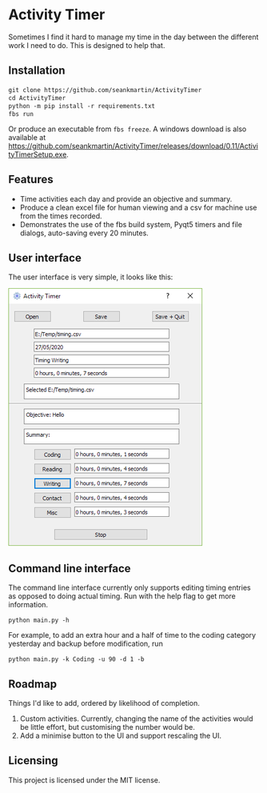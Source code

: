 # Activity Timer

Sometimes I find it hard to manage my time in the day between the different work I need to do. This is designed to help that.

## Installation

```
git clone https://github.com/seankmartin/ActivityTimer
cd ActivityTimer
python -m pip install -r requirements.txt
fbs run
```

Or produce an executable from `fbs freeze`.
A windows download is also available at https://github.com/seankmartin/ActivityTimer/releases/download/0.11/ActivityTimerSetup.exe.

## Features

- Time activities each day and provide an objective and summary.
- Produce a clean excel file for human viewing and a csv for machine use from the times recorded.
- Demonstrates the use of the fbs build system, Pyqt5 timers and file dialogs, auto-saving every 20 minutes.

## User interface

The user interface is very simple, it looks like this:

![Screenshot of sample app on Windows](screenshots/quote-app.png)

## Command line interface

The command line interface currently only supports editing timing entries as opposed to doing actual timing.
Run with the help flag to get more information.

```
python main.py -h
```

For example, to add an extra hour and a half of time to the coding category yesterday and backup before modification, run

```
python main.py -k Coding -u 90 -d 1 -b
```

## Roadmap

Things I'd like to add, ordered by likelihood of completion.

1. Custom activities. Currently, changing the name of the activities would be little effort, but customising the number would be.
2. Add a minimise button to the UI and support rescaling the UI.

## Licensing

This project is licensed under the MIT license.
